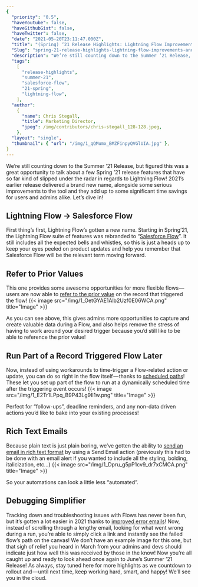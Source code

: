```yaml
---
{
  "priority": "0.5",
  "haveYoutube": false,
  "haveGithubGist": false,
  "haveTwitter": false,
  "date": "2021-05-20T23:11:47.000Z",
  "title": "(Spring) ‘21 Release Highlights: Lightning Flow Improvements (and a Rebrand)",
  "Slug": "spring-21-release-highlights-lightning-flow-improvements-and-a-rebrand",
  "description": "We’re still counting down to the Summer ’21 Release, but figured this was a great opportunity to talk about a few Spring ’21 release features that have so far kind of slipped under the radar in regards to Lightning Flow! 2021’s earlier release delivered a brand new name, alongside some serious improvements to the tool and they add up to some significant time savings for users and admins alike..",
  "tags":
    [
      "release-highlights",
      "summer-21",
      "salesforce-flow",
      "21-spring",
      "lightning-flow",
    ],
  "author":
    {
      "name": Chris Stegall,
      "title": Marketing Director,
      "jpeg": /img/contributors/chris-stegall_128-128.jpeg,
    },
  "layout": "single",
  "thumbnail": { "url": "/img/1_qQMumx_BMZFinpyQVGlUIA.jpg" },
}
---
```


We’re still counting down to the Summer ’21 Release, but figured this was a great opportunity to talk about a few Spring ’21 release features that have so far kind of slipped under the radar in regards to Lightning Flow! 2021’s earlier release delivered a brand new name, alongside some serious improvements to the tool and they add up to some significant time savings for users and admins alike.
Let’s dive in!

## Lightning Flow -&gt; Salesforce Flow

First thing’s first, Lightning Flow’s gotten a new name. Starting in Spring’21, the Lightning Flow suite of features was rebranded to “[Salesforce Flow](https://help.salesforce.com/articleView?id=release-notes.rn_forcecom_flow_salesforce.htm&type=5&release=230)”. It still includes all the expected bells and whistles, so this is just a heads up to keep your eyes peeled on product updates and help you remember that Salesforce Flow will be the relevant term moving forward.

## Refer to Prior Values

This one provides some awesome opportunities for more flexible flows — users are now able to [refer to the prior value](https://help.salesforce.com/articleView?id=release-notes.rn_forcecom_flow_fbuilder_prior_values_flow.htm&type=5&release=230) on the record that triggered the flow!
{{< image src="/img/1_OetGYAE1Alb2Uzf0E06WCA.png" title="Image" >}}

As you can see above, this gives admins more opportunities to capture and create valuable data during a Flow, and also helps remove the stress of having to work around your desired trigger because you’d still like to be able to reference the prior value!

## Run Part of a Record Triggered Flow Later

Now, instead of using workarounds to time-trigger a Flow-related action or update, you can do so right in the flow itself — thanks to [scheduled paths](https://help.salesforce.com/articleView?id=release-notes.rn_forcecom_flow_fbuilder_scheduled_paths.htm&type=5&release=230)! These let you set up part of the flow to run at a dynamically scheduled time after the triggering event occurs!
{{< image src="/img/1_E2Tr1LPpq_B9P43Lg9II1w.png" title="Image" >}}

Perfect for “follow-ups”, deadline reminders, and any non-data driven actions you’d like to bake into your existing processes!

## Rich Text Emails

Because plain text is just plain boring, we’ve gotten the ability to [send an email in rich text format](https://help.salesforce.com/articleView?id=release-notes.rn_forcecom_flow_fbuilder_send_rich_emails.htm&type=5&release=230) by using a Send Email action (previously this had to be done with an email alert if you wanted to include all the styling, bolding, italicization, etc…)
{{< image src="/img/1_Dpru_g5pP1cv9_dr7xCMCA.png" title="Image" >}}

So your automations can look a little less “automated”.

## Debugging Simplifier

Tracking down and troubleshooting issues with Flows has never been fun, but it’s gotten a lot easier in 2021 thanks to [improved error emails](https://help.salesforce.com/articleView?id=release-notes.rn_forcecom_flow_fbuilder_debug_email.htm&type=5&release=230)! Now, instead of scrolling through a lengthy email, looking for what went wrong during a run, you’re able to simply click a link and instantly see the failed flow’s path on the canvas!
We don’t have an example image for this one, but that sigh of relief you heard in March from your admins and devs should indicate just how well this was received by those in the know!
Now you’re all caught up and ready to look ahead once again to June’s Summer ’21 Release! As always, stay tuned here for more highlights as we countdown to rollout and — until next time, keep working hard, smart, and happy!
We’ll see you in the cloud.
